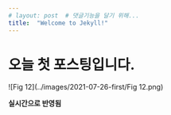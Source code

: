 ```yaml
---
# layout: post  # 댓글기능을 달기 위해...
title:  "Welcome to Jekyll!"
---
```


# 오늘 첫 포스팅입니다.

![Fig 12](../images/2021-07-26-first/Fig 12.png)

**실시간으로 반영됨**

